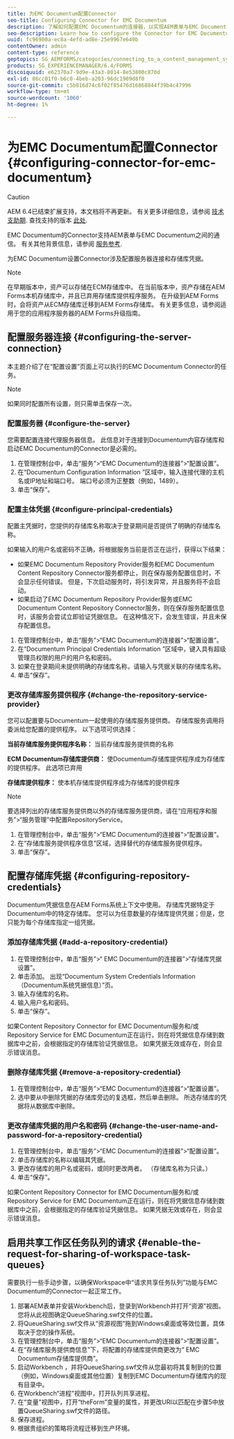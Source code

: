 ```yaml
---
title: 为EMC Documentum配置Connector
seo-title: Configuring Connector for EMC Documentum
description: 了解如何配置EMC Documentum的连接器，以实现AEM表单与EMC Documentum之间的通信。
seo-description: Learn how to configure the Connector for EMC Documentum to enable communication between AEM forms and EMC Documentum.
uuid: fc96900a-ec8a-4efd-ad8e-25e9967e649b
contentOwner: admin
content-type: reference
geptopics: SG_AEMFORMS/categories/connecting_to_a_content_management_system
products: SG_EXPERIENCEMANAGER/6.4/FORMS
discoiquuid: e62370a7-9d9e-43a3-8014-8e53800c870d
exl-id: 86cc01f0-b6c0-4beb-a203-96dc1989d8f0
source-git-commit: c5b816d74c6f02f85476d16868844f39b4c47996
workflow-type: tm+mt
source-wordcount: '1060'
ht-degree: 1%

---
```


# 为EMC Documentum配置Connector {#configuring-connector-for-emc-documentum}

>[!CAUTION]
>
>AEM 6.4已结束扩展支持，本文档将不再更新。 有关更多详细信息，请参阅 [技术支助期](https://helpx.adobe.com/cn/support/programs/eol-matrix.html). 查找支持的版本 [此处](https://experienceleague.adobe.com/docs/).

EMC Documentum的Connector支持AEM表单与EMC Documentum之间的通信。 有关其他背景信息，请参阅 [服务参考](https://www.adobe.com/go/learn_aemforms_services_63).

为EMC Documentum设置Connector涉及配置服务器连接和存储库凭据。

>[!NOTE]
>
>在早期版本中，资产可以存储在ECM存储库中。 在当前版本中，资产存储在AEM Forms本机存储库中，并且已弃用存储库提供程序服务。 在升级到AEM Forms时，会将资产从ECM存储库迁移到AEM Forms存储库。 有关更多信息，请参阅适用于您的应用程序服务器的AEM Forms升级指南。

## 配置服务器连接 {#configuring-the-server-connection}

本主题介绍了在“配置设置”页面上可以执行的EMC Documentum Connector的任务。

>[!NOTE]
>
>如果同时配置所有设置，则只需单击保存一次。

### 配置服务器 {#configure-the-server}

您需要配置连接代理服务器信息。 此信息对于连接到Documentum内容存储库和启动EMC Documentum的Connector是必需的。

1. 在管理控制台中，单击“服务”>“EMC Documentum的连接器”>“配置设置”。
1. 在“Documentum Configuration Information ”区域中，输入连接代理的主机名或IP地址和端口号。 端口号必须为正整数（例如，1489）。
1. 单击“保存”。

### 配置主体凭据 {#configure-principal-credentials}

配置主凭据时，您提供的存储库名称取决于登录期间是否提供了明确的存储库名称。

如果输入的用户名或密码不正确，将根据服务当前是否正在运行，获得以下结果：

* 如果EMC Documentum Repository Provider服务和EMC Documentum Content Repository Connector服务都停止，则在保存服务配置信息时，不会显示任何错误。 但是，下次启动服务时，将引发异常，并且服务将不会启动。
* 如果启动了EMC Documentum Repository Provider服务或EMC Documentum Content Repository Connector服务，则在保存服务配置信息时，该服务会尝试立即验证凭据信息。 在这种情况下，会发生错误，并且未保存配置信息。

1. 在管理控制台中，单击“服务”>“EMC Documentum的连接器”>“配置设置”。
1. 在“Documentum Principal Credentials Information ”区域中，键入具有超级管理员权限的用户的用户名和密码。
1. 如果在登录期间未提供明确的存储库名称，请输入与凭据关联的存储库名称。
1. 单击“保存”。

### 更改存储库服务提供程序 {#change-the-repository-service-provider}

您可以配置要与Documentum一起使用的存储库服务提供商。 存储库服务调用将委派给您配置的提供程序。 以下选项可供选择：

**当前存储库服务提供程序名称：** 当前存储库服务提供商的名称

**ECM Documentum存储库提供商：** 使Documentum存储库提供程序成为存储库的提供程序。 此选项已弃用

**存储库提供程序：** 使本机存储库提供程序成为存储库的提供程序

>[!NOTE]
>
>要选择列出的存储库服务提供商以外的存储库服务提供商，请在“应用程序和服务”>“服务管理”中配置RepositoryService。 <!-- Fix broken link (See Managing Services) -->

1. 在管理控制台中，单击“服务”>“EMC Documentum的连接器”>“配置设置”。
1. 在“存储库服务提供程序信息”区域，选择替代的存储库服务提供程序。
1. 单击“保存”。

## 配置存储库凭据 {#configuring-repository-credentials}

Documentum凭据信息在AEM Forms系统上下文中使用。 存储库凭据特定于Documentum中的特定存储库。 您可以为任意数量的存储库提供凭据；但是，您只能为每个存储库指定一组凭据。

### 添加存储库凭据 {#add-a-repository-credential}

1. 在管理控制台中，单击“服务”>“ EMC Documentum的连接器”>“存储库凭据设置”。
1. 单击添加。 出现“Documentum System Credentials Information（Documentum系统凭据信息）”页。
1. 输入存储库的名称。
1. 输入用户名和密码。
1. 单击“保存”。

如果Content Repository Connector for EMC Documentum服务和/或Repository Service for EMC Documentum正在运行，则在将凭据信息存储到数据库中之前，会根据指定的存储库验证凭据信息。 如果凭据无效或存在，则会显示错误消息。

### 删除存储库凭据 {#remove-a-repository-credential}

1. 在管理控制台中，单击“服务”>“EMC Documentum的连接器”>“配置设置”。
1. 选中要从中删除凭据的存储库旁边的复选框，然后单击删除。 所选存储库的凭据将从数据库中删除。

### 更改存储库凭据的用户名和密码 {#change-the-user-name-and-password-for-a-repository-credential}

1. 在管理控制台中，单击“服务”>“EMC Documentum的连接器”>“配置设置”。
1. 单击存储库的名称以编辑其凭据。
1. 更改存储库的用户名或密码，或同时更改两者。 （存储库名称为只读。）
1. 单击“保存”。

如果Content Repository Connector for EMC Documentum服务和/或Repository Service for EMC Documentum正在运行，则在将凭据信息存储到数据库中之前，会根据指定的存储库验证凭据信息。 如果凭据无效或存在，则会显示错误消息。

## 启用共享工作区任务队列的请求 {#enable-the-request-for-sharing-of-workspace-task-queues}

需要执行一些手动步骤，以确保Workspace中“请求共享任务队列”功能与EMC Documentum的Connector一起正常工作。

1. 部署AEM表单并安装Workbench后，登录到Workbench并打开“资源”视图。 您将从此视图确定QueueSharing.swf文件的位置。
1. 将QueueSharing.swf文件从“资源视图”拖到Windows桌面或等效位置，具体取决于您的操作系统。
1. 在管理控制台中，单击“服务”>“EMC Documentum的连接器”>“配置设置”。
1. 在“存储库服务提供商信息”下，将配置的存储库提供商更改为“ EMC Documentum存储库提供商”。
1. 启动Workbench ，并将QueueSharing.swf文件从您最初将其复制到的位置（例如，Windows桌面或其他位置）复制到EMC Documentum存储库内的现有目录中。
1. 在Workbench“进程”视图中，打开队列共享进程。
1. 在“变量”视图中，打开“theForm”变量的属性，并更改URI以匹配在步骤5中放置QueueSharing.swf文件的路径。
1. 保存进程。
1. 根据贵组织的策略将流程迁移到生产环境。
